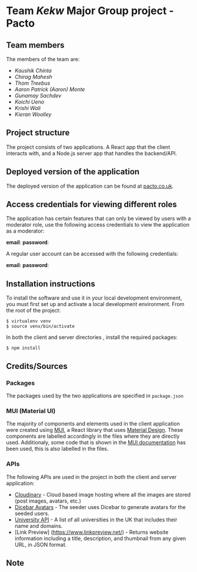 # Team *Kekw* Major Group project - Pacto

## Team members

The members of the team are:

- *Kaushik Chinta*
- *Chirag Mahesh*
- *Thom Treebus*
- *Aaron Patrick (Aaron) Monte*
- *Gunamay Sachdev*
- *Koichi Ueno*
- *Krishi Wali*
- *Kieran Woolley*

<!-- *Add any further information about the team here, such as absent team members.* -->

## Project structure

The project consists of two applications. A React app that the client interacts with, and a Node.js server app that handles the backend/API.

## Deployed version of the application

The deployed version of the application can be found at [pacto.co.uk](http://pacto.co.uk:3000).

## Access credentials for viewing different roles

The application has certain features that can only be viewed by users with a moderator role, use the following access credentials to view the application as a moderator:

**email**:
**password**:

A regular user account can be accessed with the following credentials:

**email**:
**password**:

## Installation instructions

To install the software and use it in your local development environment, you must first set up and activate a local
development environment. From the root of the project:

```
$ virtualenv venv
$ source venv/bin/activate
```

In both the client and server directories , install the required packages:

```
$ npm install
```

## Credits/Sources

### Packages 

The packages used by the two applications are specified in `package.json`

### MUI (Material UI)

The majority of components and elements used in the client application were created using [MUI](https://mui.com/), a React library that uses [Material Design](https://material.io/design). These components are labelled accordingly in the files where they are directly used. Additionaly, some code that is shown in the [MUI documentation](https://mui.com/getting-started/installation/) has been used, this is also labelled in the files.

### APIs 

The following APIs are used in the project in both the client and server application:

- [Cloudinary](https://cloudinary.com/) - Cloud based image hosting where all the images are stored (post images, avatars, etc.)
- [Dicebar Avatars](https://avatars.dicebear.com/) - The seeder uses Dicebar to generate avatars for the seeded users.
- [University API](http://universities.hipolabs.com/search?country=United%20Kingdom) - A list of all universities in the UK that includes their name and domains.
- [Link Preview] (https://www.linkpreview.net/) - Returns website information including a title, description, and thumbnail from any given URL, in JSON format.

## Note
